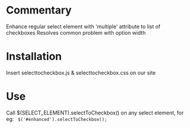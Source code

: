 Commentary
==========

Enhance regular select element with 'multiple' attribute to list of checkboxes
Resolves common problem with option width

Installation
============

Insert selecttocheckbox.js & selecttocheckbox.css on our site 

Use
===

Call  $(SELECT_ELEMENT).selectToCheckbox() on any select element, for eg:
    ` $('#enhanced').selectToCheckbox();`

